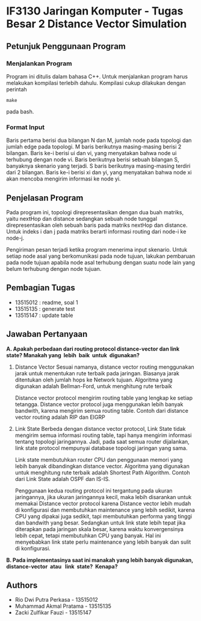 # IF3130 Jaringan Komputer - Tugas Besar 2 Distance Vector Simulation

## Petunjuk Penggunaan Program

### Menjalankan Program
Program ini ditulis dalam bahasa C++. Untuk menjalankan program harus melakukan kompilasi terlebih dahulu. Kompilasi
cukup dilakukan dengan perintah
```
make
```
pada bash.

### Format Input
Baris pertama berisi dua  bilangan N dan M, jumlah node pada topologi dan jumlah edge pada topologi.
M baris berikutnya masing-masing berisi 2 bilangan. Baris ke-i berisi ui dan vi, yang menyatakan bahwa node ui terhubung dengan node vi.
Baris berikutnya berisi sebuah bilangan S, banyaknya skenario yang terjadi.
S baris berikutnya masing-masing terdiri dari 2 bilangan. Baris ke-i berisi xi dan yi, yang menyatakan bahwa node xi akan mencoba mengirim informasi ke node yi.

## Penjelasan Program
Pada program ini, topologi direpresentasikan dengan dua buah matriks, yaitu nextHop dan distance sedangkan sebuah node tunggal
direpresentasikan oleh sebuah baris pada matriks nextHop dan distance. Untuk indeks i dan j pada matriks berarti informasi routing dari node-i ke node-j.

Pengiriman pesan terjadi ketika program menerima input skenario. Untuk setiap node asal yang berkomunikasi pada node tujuan, lakukan pembaruan pada node tujuan apabila node asal terhubung dengan suatu node lain yang belum terhubung dengan node tujuan.

## Pembagian Tugas

* 13515012 : readme, soal 1
* 13515135 : generate test
* 13515147 : update table

## Jawaban Pertanyaan
__A. 	Apakah perbedaan dari routing protocol distance-vector dan link state? Manakah yang​ ​ lebih​ ​ baik​ ​ untuk​ ​ digunakan?__

1. 	Distance Vector
	Sesuai namanya, distance vector routing menggunakan jarak untuk menentukan rute terbaik pada jaringan. Biasanya jarak ditentukan oleh jumlah hops ke Network tujuan. Algoritma yang digunakan adalah Bellman-Ford, untuk menghitung rute terbaik 
	
	Distance vector protocol mengirim routing table yang lengkap ke setiap tetangga. Distance vector protocol juga menggunakan lebih banyak bandwith, karena mengirim semua routing table. Contoh dari distance vector routing adalah RIP dan EIGRP
	
2. Link State
	Berbeda dengan distance vector protocol, Link State tidak mengirim semua informasi routing table, tapi hanya mengirim informasi tentang topologi jaringannya. Jadi, pada saat semua router dijalankan, link state protocol mempunyai database topologi jaringan yang sama.
	
	Link state membutuhkan router CPU dan penggunaan memori yang lebih banyak dibandingkan distance vector. Algoritma yang digunakan untuk menghitung rute terbaik adalah Shortest Path Algorithm. Contoh dari Link State adalah OSPF dan IS-IS.
	
	Penggunaan kedua routing protocol ini tergantung pada ukuran jaringannya, jika ukuran jaringannya kecil, maka lebih disarankan untuk memakai Distance vector protocol karena Distance vector lebih mudah di konfigurasi dan membutuhkan maintenance yang lebih sedikit, karena CPU yang dipakai juga sedikit, tapi membutuhkan performa yang tinggi dan bandwith yang besar.
	Sedangkan untuk link state lebih tepat jika diterapkan pada jaringan skala besar, karena waktu konvergensinya lebih cepat, tetapi membutuhkan CPU yang banyak. Hal ini menyebabkan link state perlu maintenance yang lebih banyak dan sulit di konfigurasi.


__B.	 Pada implementasinya saat ini manakah yang lebih banyak digunakan, distance-vector​ ​ atau​ ​ ​ link​ ​ state?​ ​ Kenapa?__

## Authors

* Rio Dwi Putra Perkasa - 13515012
* Muhammad Akmal Pratama - 13515135
* Zacki Zulfikar Fauzi - 13515147

